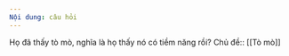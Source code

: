 ```yaml
---
Nội dung: câu hỏi
---
```


Họ đã thấy tò mò, nghĩa là họ thấy nó có tiềm năng rồi?
Chủ đề:: [[Tò mò]]

